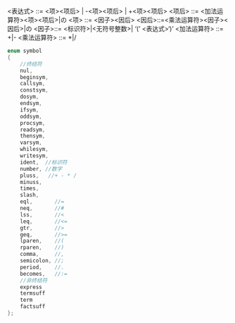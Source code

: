 <表达式> ::= <项><项后> | -<项><项后> | +<项><项后>
<项后> ::= <加法运算符><项><项后>|の
<项> ::= <因子><因后>
<因后>::=<乘法运算符><因子><因后>|の
<因子>::= <标识符>|<无符号整数>| ‘(’ <表达式>‘)’
<加法运算符> ::= +|-
<乘法运算符> ::= *|/
```cpp
enum symbol
{
    //终结符
    nul,
    beginsym,
    callsym,
    constsym,
    dosym,
    endsym,
    ifsym,
    oddsym,
    procsym,
    readsym,
    thensym,
    varsym,
    whilesym,
    writesym,
    ident,  //标识符
    number, //数字
    pluss,   //+ - * /
    minuss,
    times,
    slash,
    eql,       //=
    neq,       //#
    lss,       //<
    leq,       //<=
    gtr,       //>
    geq,       //>=
    lparen,    //(
    rparen,    //)
    comma,     //,
    semicolon, //;
    period,    //.
    becomes,   //:=
    //非终结符
    express
    termsuff
    term
    factsuff
};
```
